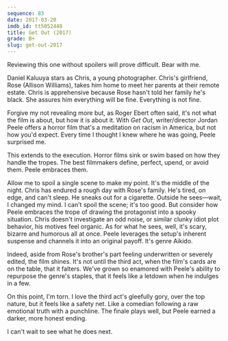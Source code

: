 ```yaml
---
sequence: 83
date: 2017-03-20
imdb_id: tt5052448
title: Get Out (2017)
grade: B+
slug: get-out-2017
---
```


Reviewing this one without spoilers will prove difficult. Bear with me.

Daniel Kaluuya stars as Chris, a young photographer. Chris's girlfriend, Rose (Allison Williams), takes him home to meet her parents at their remote estate. Chris is apprehensive because Rose hasn't told her family he's black. She assures him everything will be fine. Everything is not fine.

Forgive my not revealing more but, as Roger Ebert often said, it's not what the film is about, but how it is about it. With _Get Out_, writer/director Jordan Peele offers a horror film that's a meditation on racism in America, but not how you'd expect. Every time I thought I knew where he was going, Peele surprised me.

This extends to the execution. Horror films sink or swim based on how they handle the tropes. The best filmmakers define, perfect, upend, or avoid them. Peele embraces them.

Allow me to spoil a single scene to make my point. It's the middle of the night. Chris has endured a rough day with Rose's family. He's tired, on edge, and can't sleep. He sneaks out for a cigarette. Outside he sees—wait, I changed my mind. I can't spoil the scene; it's too good. But consider how Peele embraces the trope of drawing the protagonist into a spooky situation. Chris doesn't investigate an odd noise, or similar clunky idiot plot behavior, his motives feel organic. As for what he sees, well, it's scary, bizarre and humorous all at once. Peele leverages the setup's inherent suspense and channels it into an original payoff. It's genre Aikido.

Indeed, aside from Rose's brother's part feeling underwritten or severely edited, the film shines. It's not until the third act, when the film's cards are on the table, that it falters. We've grown so enamored with Peele's ability to repurpose the genre's staples, that it feels like a letdown when he indulges in a few.

On this point, I'm torn. I love the third act's gleefully gory, over the top nature, but it feels like a safety net. Like a comedian following a raw emotional truth with a punchline. The finale plays well, but Peele earned a darker, more honest ending.

I can't wait to see what he does next.